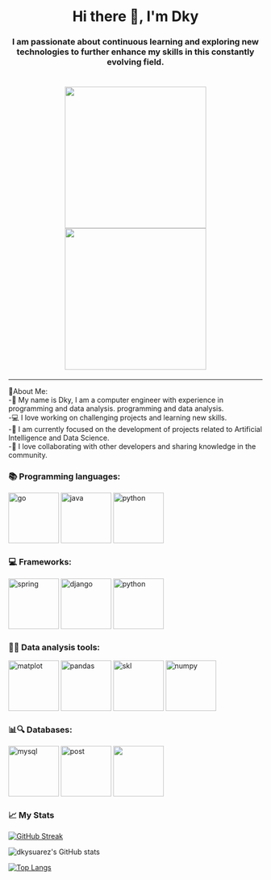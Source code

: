 

<div id="header align="center">
  <h1 align="center">Hi there 👋, I'm Dky</h1>
  <h3 align="center">I am passionate about continuous learning and exploring new technologies to further enhance my skills in this constantly evolving field.
   
  </h3>
  <h1 align="center">
    <img src="https://user-images.githubusercontent.com/130209447/264822274-b2ac0270-4256-4ae2-8e7a-e55b8c9d91b3.gif" width="280"/>
    <img src="https://user-images.githubusercontent.com/130209447/265292237-2ae515bf-e3d4-464f-81ae-b1f6f1826cd1.gif" width="280"/>
  </h1>
</div>

---
 🤔About Me:
<br>
-👋 My name is Dky, I am a computer engineer with experience in programming and data analysis.
programming and data analysis.
</br>
-💻 I love working on challenging projects and learning new skills. 
<br>
-🌟 I am currently focused on the development of projects related to Artificial Intelligence and Data Science. 
</br>
-🤝 I love collaborating with other developers and sharing knowledge in the community.
</br>

<div align="left">
  <h3>📚 Programming languages:</h3> 
  <div>
    <img src="https://user-images.githubusercontent.com/130209447/265292882-e8c1c4bf-c663-4d3f-ad75-6587746f2a45.jpg" title="go" width="100" height="100"/>
    <img src="https://user-images.githubusercontent.com/130209447/265292980-8878d053-f4d4-4b02-9e71-d6f0a1dbc500.jpg" title="java" width="100" height="100"/>
    <img src="https://user-images.githubusercontent.com/130209447/265293057-b72961a9-3c47-4962-a505-3750b8354f76.jpg" title="python" width="100" height="100"/>
 </div>
</div>

<h3>💻 Frameworks: </h3>
<div>
    <img src="https://user-images.githubusercontent.com/130209447/265293232-2afd288c-b0dc-44ea-8f9d-1e7d4ebf77c2.png" title="spring" width="100" height="100"/>
    <img src="https://user-images.githubusercontent.com/130209447/265293233-32ec8360-33b2-4e0b-84b2-4c386b41e271.png" title="django" width="100" height="100"/>
    <img src="https://user-images.githubusercontent.com/130209447/265293235-b0713718-800f-405b-a6d5-8ce5b4f48b0e.jpg" title="python" width="100" height="100"/>
 </div>

<h3>🤖🧠 Data analysis tools: </h3>
<div>
    <img src="https://user-images.githubusercontent.com/130209447/265293511-a715ef27-cce5-4907-8f47-36797bb80e2f.png" title="matplot" width="100" height="100"/>
    <img src="https://user-images.githubusercontent.com/130209447/265293514-113afcec-4805-4265-bdc5-06ca64ea6829.png" title="pandas" width="100" height="100"/>
    <img src="https://user-images.githubusercontent.com/130209447/265293512-14ed2a24-6dd4-4fef-bfcf-e51126032b37.png" title="skl" width="100" height="100"/>
    <img src="https://user-images.githubusercontent.com/130209447/265293515-78be9d5e-fe30-440b-b8fa-379f62a9f4f4.png" title="numpy" width="100" height="100"/>
 </div>

<h3>📊🔍 Databases: </h3>
<div>
    <img src="https://user-images.githubusercontent.com/130209447/265293783-c8ef8f3e-51d5-4c80-ac9a-850ea4fa95ad.png" title="mysql" width="100" height="100"/>
    <img src="https://user-images.githubusercontent.com/130209447/265293781-2f47513f-455e-48df-8294-4f6d9be80a68.png" title="post" width="100" height="100"/>
    <img src="https://user-images.githubusercontent.com/130209447/265293784-ca10eb5f-4362-4653-83ff-d91279d8f894.png" title="" width="100" height="100"/>
 </div> 
<h3>📈 My Stats</h3>

[![GitHub Streak](https://streak-stats.demolab.com?user=dkysuarez&theme=dark&hide_border=true)](https://git.io/streak-stats)


![dkysuarez's GitHub stats](https://github-readme-stats.vercel.app/api?username=dkysuarez&hide=contribs,prs)


[![Top Langs](https://github-readme-stats.vercel.app/api/top-langs/?username=dkysuarez&layout=compact)](https://github.com/dkysuarez/github-readme-stats)


